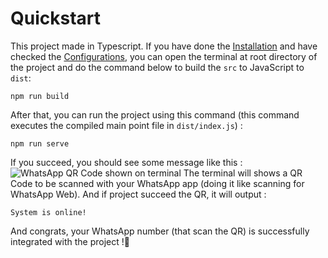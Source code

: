 # Quickstart  

This project made in Typescript. If you have done the [Installation](./INSTALLATION.md) and have checked the [Configurations](./CONFIGURATIONS.md), you can open the terminal at root directory of the project and do the command below to build the `src` to JavaScript to `dist`:
```terminal
npm run build
```
After that, you can run the project using this command (this command executes the compiled main point file in `dist/index.js`) :
```terminal
npm run serve
```
If you succeed, you should see some message like this :
![WhatsApp QR Code shown on terminal](https://i.ibb.co/K5rzdxp/readme-quickstart-1.png)
The terminal will shows a QR Code to be scanned with your WhatsApp app (doing it like scanning for WhatsApp Web). And if project succeed the QR, it will output :  
```terminal
System is online!
```
And congrats, your WhatsApp number (that scan the QR) is successfully integrated with the project !🎉